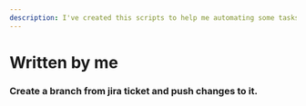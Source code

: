 ```yaml
---
description: I've created this scripts to help me automating some tasks
---
```


# Written by me

### Create a branch from jira ticket and push changes to it.

